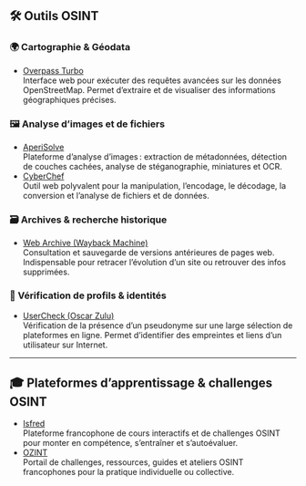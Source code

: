 ## 🛠️ Outils OSINT

### 🌍 Cartographie & Géodata
- [Overpass Turbo](https://overpass-turbo.eu/)  
  Interface web pour exécuter des requêtes avancées sur les données OpenStreetMap. Permet d’extraire et de visualiser des informations géographiques précises.

### 🖼️ Analyse d’images et de fichiers
- [AperiSolve](https://www.aperisolve.com/)  
  Plateforme d’analyse d’images : extraction de métadonnées, détection de couches cachées, analyse de stéganographie, miniatures et OCR.
- [CyberChef](https://gchq.github.io/CyberChef/)  
  Outil web polyvalent pour la manipulation, l’encodage, le décodage, la conversion et l’analyse de fichiers et de données.

### 🗃️ Archives & recherche historique
- [Web Archive (Wayback Machine)](https://web.archive.org/)  
  Consultation et sauvegarde de versions antérieures de pages web. Indispensable pour retracer l’évolution d’un site ou retrouver des infos supprimées.

### 👤 Vérification de profils & identités
- [UserCheck (Oscar Zulu)](https://usercheck.oscarzulu.org/)  
  Vérification de la présence d’un pseudonyme sur une large sélection de plateformes en ligne. Permet d’identifier des empreintes et liens d’un utilisateur sur Internet.

---

## 🎓 Plateformes d’apprentissage & challenges OSINT

- [Isfred](https://isfred.fr/)  
  Plateforme francophone de cours interactifs et de challenges OSINT pour monter en compétence, s’entraîner et s’autoévaluer.
- [OZINT](https://ozint.eu/)  
  Portail de challenges, ressources, guides et ateliers OSINT francophones pour la pratique individuelle ou collective.
